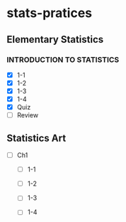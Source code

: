 # stats-pratices

## Elementary Statistics

### INTRODUCTION TO STATISTICS
- [x] 1-1
- [x] 1-2
- [x] 1-3
- [x] 1-4
- [x] Quiz
- [ ] Review

## Statistics Art
- [ ] Ch1
  - [ ] 1-1
  - [ ] 1-2
  - [ ] 1-3
  - [ ] 1-4

